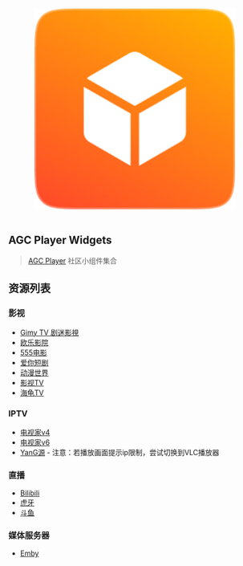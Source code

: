 <p align="center">
  <br>
  <img width="400" src="./logo.png" alt="logo of agc player widgets repository">
  <br>
  <br>
</p>

## AGC Player Widgets

> [AGC Player](https://agcplayer.com) 社区小组件集合

## 资源列表

### 影视

- [Gimy TV 剧迷影視](https://github.com/zoroyyoo/agcplayer-widgets/raw/refs/heads/main/widgets/video-gimy.zip)
- [欧乐影院](https://github.com/zoroyyoo/agcplayer-widgets/raw/refs/heads/main/widgets/video-olevod.zip)
- [555电影](https://github.com/zoroyyoo/agcplayer-widgets/raw/refs/heads/main/widgets/video-555dy.zip)
- [爱你短剧](https://github.com/zoroyyoo/agcplayer-widgets/raw/refs/heads/main/widgets/video-ainidj.zip)
- [动漫世界](https://github.com/zoroyyoo/agcplayer-widgets/raw/refs/heads/main/widgets/video-animeworld.zip)
- [影视TV](https://github.com/zoroyyoo/agcplayer-widgets/raw/refs/heads/main/widgets/video-yingshitv.zip)
- [海龟TV](https://github.com/zoroyyoo/agcplayer-widgets/raw/refs/heads/main/widgets/video-haiguitv.zip)

### IPTV

- [电视家v4](https://github.com/zoroyyoo/agcplayer-widgets/raw/refs/heads/main/widgets/iptv-tvboxv4.zip)
- [电视家v6](https://github.com/zoroyyoo/agcplayer-widgets/raw/refs/heads/main/widgets/iptv-tvboxv6.zip)
- [YanG源](https://github.com/zoroyyoo/agcplayer-widgets/raw/refs/heads/main/widgets/iptv-YanG.zip) - 注意：若播放画面提示ip限制，尝试切换到VLC播放器

### 直播

- [Bilibili](https://github.com/zoroyyoo/agcplayer-widgets/raw/refs/heads/main/widgets/live-bilibili.zip)
- [虎牙](https://github.com/zoroyyoo/agcplayer-widgets/raw/refs/heads/main/widgets/live-huya.zip)
- [斗鱼](https://github.com/zoroyyoo/agcplayer-widgets/raw/refs/heads/main/widgets/live-douyu.zip)

### 媒体服务器
- [Emby](https://github.com/zoroyyoo/agcplayer-widgets/raw/refs/heads/main/widgets/server-emby.zip)

